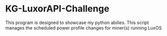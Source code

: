 # KG-LuxorAPI-Challenge
 This program is designed to showcase my python abilies. This script manages the scheduled power profile changes for miner(s) running LuxOS
